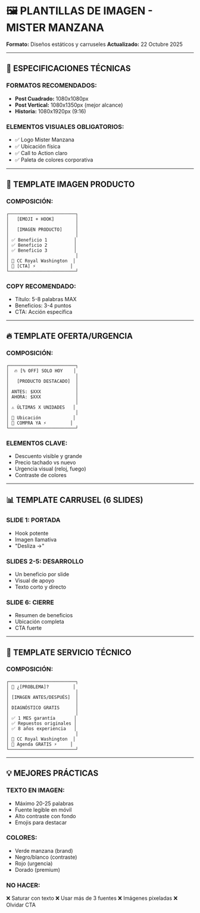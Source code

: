 # 🖼️ PLANTILLAS DE IMAGEN - MISTER MANZANA

**Formato:** Diseños estáticos y carruseles
**Actualizado:** 22 Octubre 2025

---

## 📐 ESPECIFICACIONES TÉCNICAS

### FORMATOS RECOMENDADOS:
- **Post Cuadrado:** 1080x1080px
- **Post Vertical:** 1080x1350px (mejor alcance)
- **Historia:** 1080x1920px (9:16)

### ELEMENTOS VISUALES OBLIGATORIOS:
- ✅ Logo Mister Manzana
- ✅ Ubicación física
- ✅ Call to Action claro
- ✅ Paleta de colores corporativa

---

## 🎨 TEMPLATE IMAGEN PRODUCTO

### COMPOSICIÓN:
```
┌─────────────────────────┐
│   [EMOJI + HOOK]        │
│                         │
│   [IMAGEN PRODUCTO]     │
│                         │
│ ✅ Beneficio 1          │
│ ✅ Beneficio 2          │
│ ✅ Beneficio 3          │
│                         │
│ 📍 CC Royal Washington  │
│ 📱 [CTA] ⚡             │
└─────────────────────────┘
```

### COPY RECOMENDADO:
- Título: 5-8 palabras MAX
- Beneficios: 3-4 puntos
- CTA: Acción específica

---

## 🔥 TEMPLATE OFERTA/URGENCIA

### COMPOSICIÓN:
```
┌─────────────────────────┐
│  🔥 [% OFF] SOLO HOY    │
│                         │
│   [PRODUCTO DESTACADO]  │
│                         │
│ ANTES: $XXX             │
│ AHORA: $XXX             │
│                         │
│ ⚠️ ÚLTIMAS X UNIDADES   │
│                         │
│ 📍 Ubicación            │
│ 📱 COMPRA YA ⚡         │
└─────────────────────────┘
```

### ELEMENTOS CLAVE:
- Descuento visible y grande
- Precio tachado vs nuevo
- Urgencia visual (reloj, fuego)
- Contraste de colores

---

## 📊 TEMPLATE CARRUSEL (6 SLIDES)

### SLIDE 1: PORTADA
- Hook potente
- Imagen llamativa
- "Desliza →"

### SLIDES 2-5: DESARROLLO
- Un beneficio por slide
- Visual de apoyo
- Texto corto y directo

### SLIDE 6: CIERRE
- Resumen de beneficios
- Ubicación completa
- CTA fuerte

---

## 🔧 TEMPLATE SERVICIO TÉCNICO

### COMPOSICIÓN:
```
┌─────────────────────────┐
│ 🔧 ¿[PROBLEMA]?         │
│                         │
│ [IMAGEN ANTES/DESPUÉS]  │
│                         │
│ DIAGNÓSTICO GRATIS      │
│                         │
│ ✅ 1 MES garantía       │
│ ✅ Repuestos originales │
│ ✅ 8 años experiencia   │
│                         │
│ 📍 CC Royal Washington  │
│ 📱 Agenda GRATIS ⚡     │
└─────────────────────────┘
```

---

## 💡 MEJORES PRÁCTICAS

### TEXTO EN IMAGEN:
- Máximo 20-25 palabras
- Fuente legible en móvil
- Alto contraste con fondo
- Emojis para destacar

### COLORES:
- Verde manzana (brand)
- Negro/blanco (contraste)
- Rojo (urgencia)
- Dorado (premium)

### NO HACER:
❌ Saturar con texto
❌ Usar más de 3 fuentes
❌ Imágenes pixeladas
❌ Olvidar CTA

